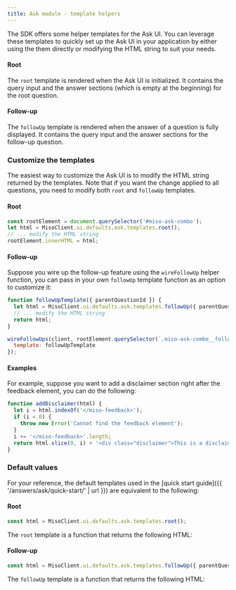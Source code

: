 ```yaml
---
title: Ask module - template helpers
---
```


The SDK offers some helper templates for the Ask UI. You can leverage these templates to quickly set up the Ask UI in your application by either using the them directly or modifying the HTML string to suit your needs.

#### Root

The `root` template is rendered when the Ask UI is initialized. It contains the query input and the answer sections (which is empty at the beginning) for the root question.

#### Follow-up

The `followUp` template is rendered when the answer of a question is fully displayed. It contains the query input and the answer sections for the follow-up question.

### Customize the templates

The easiest way to customize the Ask UI is to modify the HTML string returned by the templates. Note that if you want the change applied to all questions, you need to modify both `root` and `followUp` templates.

#### Root

```js
const rootElement = document.querySelector('#miso-ask-combo');
let html = MisoClient.ui.defaults.ask.templates.root();
// ... modify the HTML string
rootElement.innerHTML = html;
```

#### Follow-up

Suppose you wire up the follow-up feature using the `wireFollowUp` helper function, you can pass in your own `followUp` template function as an option to customize it:

```js
function followUpTemplate({ parentQuestionId }) {
  let html = MisoClient.ui.defaults.ask.templates.followUp({ parentQuestionId });
  // ... modify the HTML string
  return html;
}

wireFollowUps(client, rootElement.querySelector(`.miso-ask-combo__follow-ups`), {
  template: followUpTemplate
});
```

#### Examples

For example, suppose you want to add a disclaimer section right after the feedback element, you can do the following:

```js
function addDisclaimer(html) {
  let i = html.indexOf('</miso-feedback>');
  if (i < 0) {
    throw new Error('Cannot find the feedback element');
  }
  i += '</miso-feedback>'.length;
  return html.slice(0, i) + '<div class="disclaimer">This is a disclaimer</div>' + html.slice(i);
}
```

### Default values

For your reference, the default templates used in the [quick start guide]({{ '/answers/ask/quick-start/' | url }}) are equivalent to the following:

#### Root

```js
const html = MisoClient.ui.defaults.ask.templates.root();
```

The `root` template is a function that returns the following HTML:

<miso-sdk-html-template request="ui.defaults.ask.templates.root()"></miso-sdk-html-template>

#### Follow-up

```js
const html = MisoClient.ui.defaults.ask.templates.followUp({ parentQuestionId });
```

The `followUp` template is a function that returns the following HTML:

<miso-sdk-html-template request="ui.defaults.ask.templates.followUp({ parentQuestionId: '${parentQuestionId}' })"></miso-sdk-html-template>
